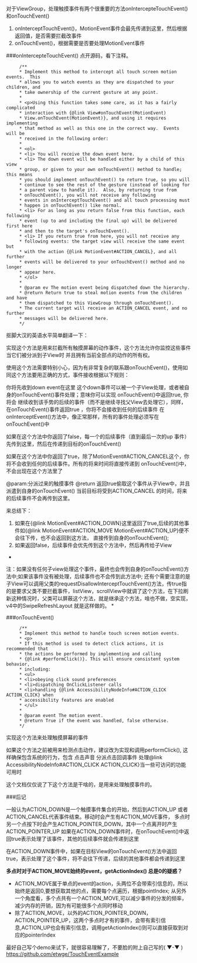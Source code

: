 对于ViewGroup，处理触摸事件有两个很重要的方法onIntercepteTouchEvent()和onTouchEvent()
1. onInterceptTouchEvent()，MotionEvent事件会最先传递到这里，然后根据返回值，是否需要拦截改事件
2. onTouchEvent()，根据需要是否要处理MotionEvent事件


###onIntercepteTouchEvent()
点开源码，看下注释。
```
     /**
     * Implement this method to intercept all touch screen motion events.  This
     * allows you to watch events as they are dispatched to your children, and
     * take ownership of the current gesture at any point.
     *
     * <p>Using this function takes some care, as it has a fairly complicated
     * interaction with {@link View#onTouchEvent(MotionEvent)
     * View.onTouchEvent(MotionEvent)}, and using it requires implementing
     * that method as well as this one in the correct way.  Events will be
     * received in the following order:
     *
     * <ol>
     * <li> You will receive the down event here.
     * <li> The down event will be handled either by a child of this view
     * group, or given to your own onTouchEvent() method to handle; this means
     * you should implement onTouchEvent() to return true, so you will
     * continue to see the rest of the gesture (instead of looking for
     * a parent view to handle it).  Also, by returning true from
     * onTouchEvent(), you will not receive any following
     * events in onInterceptTouchEvent() and all touch processing must
     * happen in onTouchEvent() like normal.
     * <li> For as long as you return false from this function, each following
     * event (up to and including the final up) will be delivered first here
     * and then to the target's onTouchEvent().
     * <li> If you return true from here, you will not receive any
     * following events: the target view will receive the same event but
     * with the action {@link MotionEvent#ACTION_CANCEL}, and all further
     * events will be delivered to your onTouchEvent() method and no longer
     * appear here.
     * </ol>
     *
     * @param ev The motion event being dispatched down the hierarchy.
     * @return Return true to steal motion events from the children and have
     * them dispatched to this ViewGroup through onTouchEvent().
     * The current target will receive an ACTION_CANCEL event, and no further
     * messages will be delivered here.
     */
```
抠脚大汉的英语水平简单翻译一下：

实现这个方法是用来拦截所有触摸屏幕的动作事件，这个方法允许你监控这些事件当它们被分派到子View时
并且拥有当前全部点的动作的所有权。

使用这个方法需要特别小心，因为有非常复杂的联系跟onTouchEvent()，使用如同这个方法要用正确的方式，事件接收根据以下规则：

你将先收到down event在这里
这个down事件可以被一个子View处理，或者被自身的onTouchEvent()事件处理；意味你可以实现 onTouchEvent()中返回true, 你将会
继续收到该手势的后续的事件（而不是继续寻找父View去处理它），同样，在onTouchEvent()事件返回true ，你将不会接收到任何的后续事件
在onInterceptEvent()方法中，像正常那样，所有的事件处理必须写在onTouchEvent()中

如果在这个方法中你返回了false，每一个的后续事件（直到最后一次的up 事件）先传到这里，然后在传递到目标的onTouchEvent()

如果在这个方法中你返回了true，除了MotionEvent#ACTION_CANCEL这个，你将不会收到任何的后续事件。所有的将来时间将直接传递到
onTouchEvent()中，不会出现在这个方法里了

@param:分派过来的触摸事件
@return 返回true偷取这个事件从子View中，并且派遣到自身的onTouchEvent()
当前目标将受到ACTION_CANCEL 的时间，将来的后续事件不会再传到这里。

来总结下：
1. 如果在{@link MotionEvent#ACTION_DOWN}这里返回了true,后续的其他事件如{@link MotionEvent#ACTION_MOVE
   MotionEvent#ACTION_UP}便不会往下传，也不会返回到这方法，
   直接传到自身的onTouchEvent();
2. 如果返回false，后续事件会优先传到这个方法中，然后再传给子View

*
注：如果没有任何子view处理这个事件，最终也会传到自身的onTouchEvent()方法中;如果该事件没有被处理，后续事件也不会传到此方法中;
还有个需要注意的是子View可以调用父类的requestDisallowInterceptTouchEvent()方法，传true指的是要求父类不要拦截事件，listView，scrollView中就调了这个方法，在下拉刷新这种情况时，父类可以屏蔽这个方法，就是继承这个方法，啥也不做，空实现，v4中的SwipeRefreshLayout
就是这样做的。
*


###onTouchEvent()

```
     /**
     * Implement this method to handle touch screen motion events.
     * <p>
     * If this method is used to detect click actions, it is recommended that
     * the actions be performed by implementing and calling
     * {@link #performClick()}. This will ensure consistent system behavior,
     * including:
     * <ul>
     * <li>obeying click sound preferences
     * <li>dispatching OnClickListener calls
     * <li>handling {@link AccessibilityNodeInfo#ACTION_CLICK ACTION_CLICK} when
     * accessibility features are enabled
     * </ul>
     *
     * @param event The motion event.
     * @return True if the event was handled, false otherwise.
     */
```

实现这个方法来处理触摸屏幕的事件

如果这个方法之前被用来检测点击动作，建议改为实现和调用performClick(), 这样确保包含系统的行为，包含
点击声音
分派点击回调事件
处理@link AccessibilityNodeInfo#ACTION_CLICK ACTION_CLICK}当一些可访问的功能可用时

这个文档仅仅说了下这个方法是干啥的，是用来处理触摸事件的。

###后记

一般认为ACTION_DOWN是一个触摸事件集合的开始，然后到ACTION_UP 或者ACTION_CANCEL代表事件结束。移动时会产生有ACTION_MOVE事件，
多点时另一个点按下时会产生ACTION_POINTER_DOWN，其中一个点离开时产生ACTION_POINTER_UP
如果在ACTION_DOWN事件时，在onTouchEvent()中返回true表示处理了该事件，其他的后续事件就会传递到这里

在ACTION_DOWN事件中，如果在目标View的onTouchEvent()方法中返回true，表示处理了这个事件，将不会往下传递，后续的其他事件都会传递到这里

**多点时对于ACTION_MOVE始终的event，getActionIndex() 总是0的疑惑？**
- ACTION_MOVE属于单点的event的action，头两位不会带索引信息的，所以始终是返回0,要想获取其他的点，需要每个点遍历，根据pointIndex;
从另外一个角度看，多个点共有一个ACTION_MOVE,可以减少事件的分发的频率，减少内存的开销，因为有可能很多个点同时移动
- 除了ACTION_MOVE，以外的ACTION_POINTER_DOWN，ACTION_POINTER_UP，这两个多点时才有的事件，会带有索引信息,ACTION_UP也会有索引信息，调用getActionIndex()则可以直接获取到对应的pointerIndex


最好自己写个demo来试下，就很容易理解了，不要脸的附上自己写的( ▼-▼ )
https://github.com/etwge/TouchEventExample




